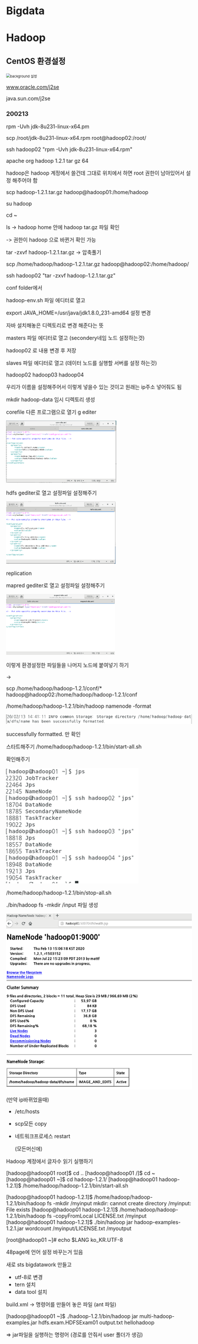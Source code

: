 # Bigdata

# Hadoop

## CentOS 환경설정



<img src="C:\Users\student\Desktop\TIL\images\background 설정.PNG" alt="background 설정" style="zoom:67%;" />

www.oracle.com/j2se

java.sun.com/j2se

### 200213

rpm  -Uvh jdk-8u231-linux-x64.pm

scp /root/jdk-8u231-linux-x64.rpm root@hadoop02:/root/

ssh hadoop02 "rpm -Uvh jdk-8u231-linux-x64.rpm"





apache org  hadoop 1.2.1 tar gz 64 

hadoop은 hadoop 계정에서 쓸건데  그대로 위치에서 하면 root 권한이 남아있어서 설정 해주어야 함

scp hadoop-1.2.1.tar.gz hadoop@hadoop01:/home/hadoop

su hadoop

cd ~

ls  -> hadoop home 안에 hadoop tar.gz 파일 확인

-> 권한이 hadoop 으로 바뀐거 확인 가능	



tar -zxvf hadoop-1.2.1.tar.gz   -> 압축풀기

scp /home/hadoop/hadoop-1.2.1.tar.gz hadoop@hadoop02:/home/hadoop/

ssh hadoop02 "tar -zxvf hadoop-1.2.1.tar.gz"



conf folder에서

hadoop-env.sh 파일 에디터로 열고 

export JAVA_HOME=/usr/java/jdk1.8.0_231-amd64 설정 변경

자바 설치해놓은 디렉토리로 변경 해준다는 뜻



masters 파일 에디터로 열고 (secondery네임 노드 설정하는것)

hadoop02 로 내용 변경 후 저장



slaves 파일 에디터로 열고 (데이터 노드를 실행할 서버를 설정 하는것)

hadoop02
hadoop03
hadoop04

우리가 이름을 설정해주어서 이렇게 넣을수 있는 것이고 원래는 ip주소 넣어줘도 됨

mkdir hadoop-data  임시 디렉토리 생성

corefile 다른 프로그램으로 열기 g editer

<img src="images/image-20200213134231416.png" alt="image-20200213134231416" style="zoom: 33%;" />

hdfs gediter로 열고 설정파일 설정해주기

<img src="images/image-20200213142106090.png" alt="image-20200213142106090" style="zoom: 33%;" />

replication

mapred gediter로 열고 설정파일 설정해주기

<img src="images/image-20200213142631400.png" alt="image-20200213142631400" style="zoom: 33%;" />

이렇게 환경설정한 파일들을 나머지 노드에 붙여넣기 하기

->

scp /home/hadoop/hadoop-1.2.1/conf/* hadoop@hadoop02:/home/hadoop/hadoop-1.2.1/conf



/home/hadoop/hadoop-1.2.1/bin/hadoop namenode -format

![image-20200213144204736](images/image-20200213144204736.png)

successfully formatted. 만 확인

스타트해주기
/home/hadoop/hadoop-1.2.1/bin/start-all.sh 

확인해주기

![image-20200213145028576](images/image-20200213145028576.png)

/home/hadoop/hadoop-1.2.1/bin/stop-all.sh 

./bin/hadoop fs -mkdir /input   파일 생성

![image-20200213160617974](images/image-20200213160617974.png)

(만약 ip바뀌었을때)

- /etc/hosts

- scp모든 copy

- 네트워크프로세스 restart 

  (모든머신에)

Hadoop 계정에서 글자수 읽기 실행하기



[hadoop@hadoop01 root]$ cd ..
[hadoop@hadoop01 /]$ cd ~
[hadoop@hadoop01 ~]$ cd hadoop-1.2.1/
[hadoop@hadoop01 hadoop-1.2.1]$ /home/hadoop/hadoop-1.2.1/bin/start-all.sh



[hadoop@hadoop01 hadoop-1.2.1]$ /home/hadoop/hadoop-1.2.1/bin/hadoop fs -mkdir /myinput
mkdir: cannot create directory /myinput: File exists
[hadoop@hadoop01 hadoop-1.2.1]$ /home/hadoop/hadoop-1.2.1/bin/hadoop fs -copyFromLocal LICENSE.txt /myinput
[hadoop@hadoop01 hadoop-1.2.1]$ ./bin/hadoop jar hadoop-examples-1.2.1.jar  wordcount /myinput/LICENSE.txt /myoutput 



[root@hadoop01 ~]# echo $LANG
ko_KR.UTF-8

48page에 언어 설정 바꾸는거 있음



새로 sts bigdatawork 만들고

- utf-8로 변경
- tern 설치
- data tool 설치



build.xml -> 명령어를 만들어 놓은 파일 (ant 파일)

[hadoop@hadoop01 ~]$ ./hadoop-1.2.1/bin/hadoop jar multi-hadoop-examples.jar hdfs.exam.HDFSExam01 output.txt hellohadoop

=> jar파일을 실행하는 명령어 (경로를 안줘서 user 폴더가 생김)